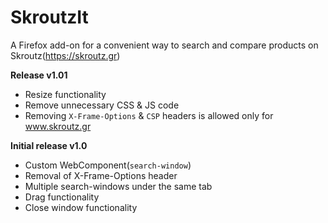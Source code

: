 # SkroutzIt
A Firefox add-on for a convenient way to search and compare products on Skroutz(https://skroutz.gr)


**Release v1.01**

- Resize functionality
- Remove unnecessary CSS & JS code
- Removing `X-Frame-Options` & `CSP` headers is allowed only for www.skroutz.gr


**Initial release v1.0**

- Custom WebComponent(`search-window`)
- Removal of X-Frame-Options header
- Multiple search-windows under the same tab
- Drag functionality
- Close window functionality
